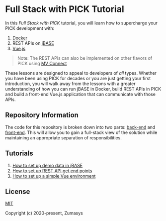 # Full Stack with PICK Tutorial

In this *Full Stack with PICK* tutorial, you will learn how to supercharge your PICK development with:

1. [Docker](https://www.docker.com/)
2. REST APIs on [jBASE](https://www.jbase.com/)
3. [Vue.js](https://vuejs.org/)

> Note: The REST APIs can also be implemented on other flavors of PICK using [MV Connect](https://www.zumasys.com/products/mv-connect/)

These lessons are designed to appeal to developers of *all* types. Whether you have been using PICK for decades or you are just getting your first introduction, you will walk away from the lessons with a greater understanding of how you can run jBASE in Docker, build REST APIs in PICK and build a front-end Vue.js application that can communicate with those APIs.

## Repository Information

The code for this repository is broken down into two parts: [back-end](https://github.com/pickmultivalue/full-stack-with-pick-tutorial/tree/master/back-end/) and [front-end](https://github.com/pickmultivalue/full-stack-with-pick-tutorial/tree/master/front-end/). This will allow you to gain a full-stack view of the solution while maintaining an appropriate separation of responsibilities.

## Tutorials

1. [How to set up demo data in jBASE](https://github.com/pickmultivalue/full-stack-with-pick-tutorial/tree/master/back-end/jbase/setting-up-jbase-demo-data)
2. [How to set up REST API get end points](https://github.com/pickmultivalue/full-stack-with-pick-tutorial/tree/master/back-end/jbase/setting-up-get-endpoint)
3. [How to set up a simple Vue environment](https://github.com/pickmultivalue/full-stack-with-pick-tutorial/tree/master/front-end/vue/setting-up-a-simple-vue-envorinment)
  
## License
[MIT](https://opensource.org/licenses/MIT)  
  
Copyright (c) 2020-present, Zumasys
